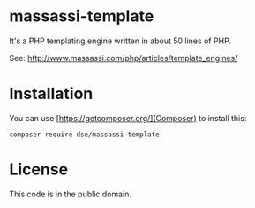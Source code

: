 # massassi-template

It's a PHP templating engine written in about 50 lines of PHP.

See: http://www.massassi.com/php/articles/template_engines/

# Installation

You can use [https://getcomposer.org/](Composer) to install this:

    composer require dse/massassi-template

# License

This code is in the public domain.
